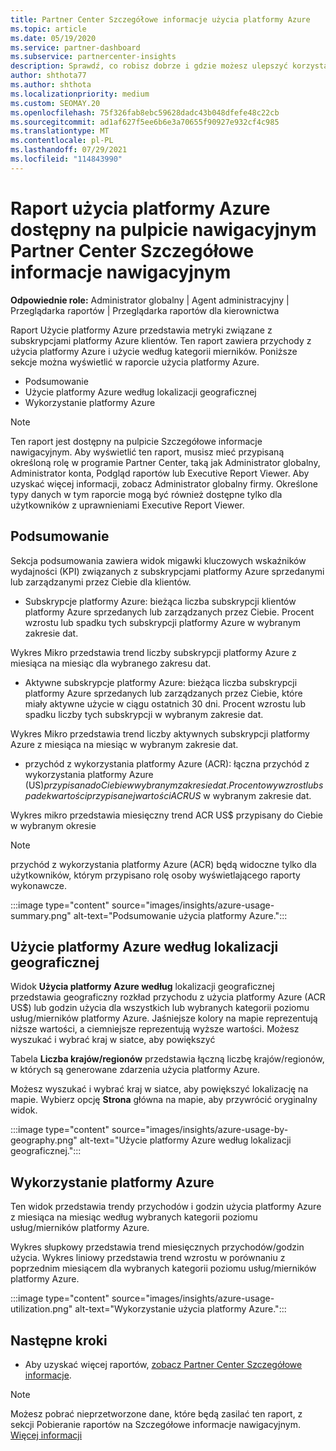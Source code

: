 ```yaml
---
title: Partner Center Szczegółowe informacje użycia platformy Azure
ms.topic: article
ms.date: 05/19/2020
ms.service: partner-dashboard
ms.subservice: partnercenter-insights
description: Sprawdź, co robisz dobrze i gdzie możesz ulepszyć korzystanie z subskrypcji platformy Azure, które sprzedajesz klientom lub zarządzasz nimi.
author: shthota77
ms.author: shthota
ms.localizationpriority: medium
ms.custom: SEOMAY.20
ms.openlocfilehash: 75f326fab8ebc59628dadc43b048dfefe48c22cb
ms.sourcegitcommit: ad1af627f5ee6b6e3a70655f90927e932cf4c985
ms.translationtype: MT
ms.contentlocale: pl-PL
ms.lasthandoff: 07/29/2021
ms.locfileid: "114843990"
---
```

# <a name="azure-usage-report-available-from-the-partner-center-insights-dashboard"></a>Raport użycia platformy Azure dostępny na pulpicie nawigacyjnym Partner Center Szczegółowe informacje nawigacyjnym

**Odpowiednie role:** Administrator globalny | Agent administracyjny | Przeglądarka raportów | Przeglądarka raportów dla kierownictwa

Raport Użycie platformy Azure przedstawia metryki związane z subskrypcjami platformy Azure klientów. Ten raport zawiera przychody z użycia platformy Azure i użycie według kategorii mierników. Poniższe sekcje można wyświetlić w raporcie użycia platformy Azure.

- Podsumowanie
- Użycie platformy Azure według lokalizacji geograficznej
- Wykorzystanie platformy Azure

 > [!NOTE]
 > Ten raport jest dostępny na pulpicie Szczegółowe informacje nawigacyjnym. Aby wyświetlić ten raport, musisz mieć przypisaną określoną rolę w programie Partner Center, taką jak Administrator globalny, Administrator konta, Podgląd raportów lub Executive Report Viewer. Aby uzyskać więcej informacji, zobacz Administrator globalny firmy. Określone typy danych w tym raporcie mogą być również dostępne tylko dla użytkowników z uprawnieniami Executive Report Viewer.

## <a name="summary"></a>Podsumowanie

Sekcja podsumowania zawiera widok migawki kluczowych wskaźników wydajności (KPI) związanych z subskrypcjami platformy Azure sprzedanymi lub zarządzanymi przez Ciebie dla klientów.  

- Subskrypcje platformy Azure: bieżąca liczba subskrypcji klientów platformy Azure sprzedanych lub zarządzanych przez Ciebie.
Procent wzrostu lub spadku tych subskrypcji platformy Azure w wybranym zakresie dat.

Wykres Mikro przedstawia trend liczby subskrypcji platformy Azure z miesiąca na miesiąc dla wybranego zakresu dat.
- Aktywne subskrypcje platformy Azure: bieżąca liczba subskrypcji platformy Azure sprzedanych lub zarządzanych przez Ciebie, które miały aktywne użycie w ciągu ostatnich 30 dni.
Procent wzrostu lub spadku liczby tych subskrypcji w wybranym zakresie dat.

Wykres Mikro przedstawia trend liczby aktywnych subskrypcji platformy Azure z miesiąca na miesiąc w wybranym zakresie dat.

- przychód z wykorzystania platformy Azure (ACR): łączna przychód z wykorzystania platformy Azure (US$) przypisana do Ciebie w wybranym zakresie dat.
Procentowy wzrost lub spadek wartości przypisanej wartości ACR US$ w wybranym zakresie dat. 

Wykres mikro przedstawia miesięczny trend ACR US$ przypisany do Ciebie w wybranym okresie


> [!NOTE]
 > przychód z wykorzystania platformy Azure (ACR) będą widoczne tylko dla użytkowników, którym przypisano rolę osoby wyświetlającego raporty wykonawcze.

:::image type="content" source="images/insights/azure-usage-summary.png" alt-text="Podsumowanie użycia platformy Azure.":::

## <a name="azure-usage-by-geography"></a>Użycie platformy Azure według lokalizacji geograficznej

Widok **Użycia platformy Azure według** lokalizacji geograficznej przedstawia geograficzny rozkład przychodu z użycia platformy Azure (ACR US$) lub godzin użycia dla wszystkich lub wybranych kategorii poziomu usług/mierników platformy Azure. Jaśniejsze kolory na mapie reprezentują niższe wartości, a ciemniejsze reprezentują wyższe wartości. Możesz wyszukać i wybrać kraj w siatce, aby powiększyć 

Tabela **Liczba krajów/regionów** przedstawia łączną liczbę krajów/regionów, w których są generowane zdarzenia użycia platformy Azure.

Możesz wyszukać i wybrać kraj w siatce, aby powiększyć lokalizację na mapie. Wybierz opcję **Strona** główna na mapie, aby przywrócić oryginalny widok.

:::image type="content" source="images/insights/azure-usage-by-geography.png" alt-text="Użycie platformy Azure według lokalizacji geograficznej.":::

## <a name="azure-utilization"></a>Wykorzystanie platformy Azure

Ten widok przedstawia trendy przychodów i godzin użycia platformy Azure z miesiąca na miesiąc według wybranych kategorii poziomu usług/mierników platformy Azure. 

Wykres słupkowy przedstawia trend miesięcznych przychodów/godzin użycia. Wykres liniowy przedstawia trend wzrostu w porównaniu z poprzednim miesiącem dla wybranych kategorii poziomu usług/mierników platformy Azure.

:::image type="content" source="images/insights/azure-usage-utilization.png" alt-text="Wykorzystanie użycia platformy Azure.":::

## <a name="next-steps"></a>Następne kroki

- Aby uzyskać więcej raportów, [zobacz Partner Center Szczegółowe informacje](partner-center-insights.md).

>[!NOTE] 
> Możesz pobrać nieprzetworzone dane, które będą zasilać ten raport, z sekcji Pobieranie raportów na Szczegółowe informacje nawigacyjnym. [Więcej informacji](insights-download-reports.md) 
